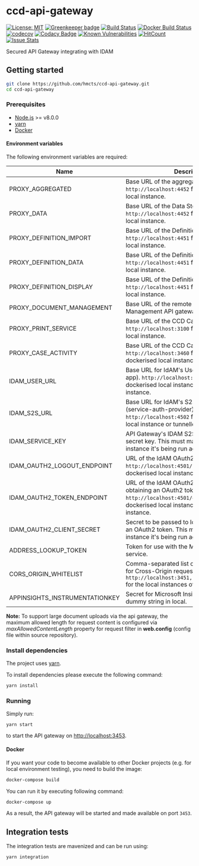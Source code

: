 # ccd-api-gateway
[![License: MIT](https://img.shields.io/badge/License-MIT-yellow.svg)](https://opensource.org/licenses/MIT)
[![Greenkeeper badge](https://badges.greenkeeper.io/hmcts/ccd-api-gateway.svg)](https://greenkeeper.io/)
[![Build Status](https://travis-ci.org/hmcts/ccd-api-gateway.svg?branch=master)](https://travis-ci.org/hmcts/ccd-api-gateway)
[![Docker Build Status](https://img.shields.io/docker/build/hmcts/ccd-api-gateway.svg)](https://hub.docker.com/r/hmcts/ccd-api-gateway)
[![codecov](https://codecov.io/gh/hmcts/ccd-api-gateway/branch/master/graph/badge.svg)](https://codecov.io/gh/hmcts/ccd-api-gateway)
[![Codacy Badge](https://api.codacy.com/project/badge/Grade/f3ab7a7b6b784e76bc23a020628729e5)](https://www.codacy.com/app/adr1ancho/ccd-api-gateway?utm_source=github.com&amp;utm_medium=referral&amp;utm_content=hmcts/ccd-api-gateway&amp;utm_campaign=Badge_Grade)
[![Known Vulnerabilities](https://snyk.io/test/github/hmcts/ccd-api-gateway/badge.svg)](https://snyk.io/test/github/hmcts/ccd-api-gateway)
[![HitCount](http://hits.dwyl.io/hmcts/ccd-api-gateway.svg)](#ccd-api-gateway)
[![Issue Stats](http://issuestats.com/github/hmcts/ccd-api-gateway/badge/pr)](http://issuestats.com/github/hmcts/ccd-api-gateway)

Secured API Gateway integrating with IDAM

## Getting started

```bash
git clone https://github.com/hmcts/ccd-api-gateway.git
cd ccd-api-gateway
```

### Prerequisites

* [Node.js](https://nodejs.org/) >= v8.0.0
* [yarn](https://yarnpkg.com/)
* [Docker](https://www.docker.com)

#### Environment variables

The following environment variables are required:

| Name | Description |
|------|-------------|
| PROXY_AGGREGATED | Base URL of the aggregated API. `http://localhost:4452` for the dockerised local instance. |
| PROXY_DATA | Base URL of the Data Store API. `http://localhost:4452` for the dockerised local instance. |
| PROXY_DEFINITION_IMPORT | Base URL of the Definition Store API. `http://localhost:4451` for the dockerised local instance. |
| PROXY_DEFINITION_DATA | Base URL of the Definition Store API. `http://localhost:4451` for the dockerised local instance. |
| PROXY_DEFINITION_DISPLAY | Base URL of the Definition Store API. `http://localhost:4451` for the dockerised local instance. |
| PROXY_DOCUMENT_MANAGEMENT | Base URL of the remote Document Management API gateway. |
| PROXY_PRINT_SERVICE | Base URL of the CCD Case Data Print Service. `http://localhost:3100` for the dockerised local instance. |
| PROXY_CASE_ACTIVITY | Base URL of the CCD Case Activity API. `http://localhost:3460` for the non-dockerised local instance. |
| IDAM_USER_URL | Base URL for IdAM's User API service (idam-app). `http://localhost:4501` for the dockerised local instance or tunnelled `dev` instance. |
| IDAM_S2S_URL | Base URL for IdAM's S2S API service (service-auth-provider). `http://localhost:4502` for the dockerised local instance or tunnelled `dev` instance. |
| IDAM_SERVICE_KEY | API Gateway's IDAM S2S micro-service secret key. This must match the IDAM instance it's being run against. |
| IDAM_OAUTH2_LOGOUT_ENDPOINT | URL of the IdAM OAuth2 API `logout` endpoint. `http://localhost:4501/session/:token` for the dockerised local instance. |
| IDAM_OAUTH2_TOKEN_ENDPOINT | URL of the IdAM OAuth2 API endpoint for obtaining an OAuth2 token. `http://localhost:4501/oauth2/token` for the dockerised local instance or tunnelled `dev` instance. |
| IDAM_OAUTH2_CLIENT_SECRET | Secret to be passed to IdAM when obtaining an OAuth2 token. This must match the IdAM instance it's being run against. |
| ADDRESS_LOOKUP_TOKEN | Token for use with the MoJ Address Lookup service. |
| CORS_ORIGIN_WHITELIST | Comma-separated list of authorised origins for Cross-Origin requests. `http://localhost:3451,http://localhost:3452` for the local instances of CCD |
| APPINSIGHTS_INSTRUMENTATIONKEY | Secret for Microsoft Insights logging, can be a dummy string in local. |

**Note:** To support large document uploads via the api gateway, the maximum allowed length for request content is 
configured via *maxAllowedContentLength* property for request filter in **web.config** (config file within source repository). 

### Install dependencies

The project uses [yarn](https://yarnpkg.com/).

To install dependencies please execute the following command:

```bash
yarn install
```

### Running

Simply run:

```
yarn start
```

to start the API gateway on [http://localhost:3453](http://localhost:3453).

#### Docker

If you want your code to become available to other Docker projects (e.g. for local environment testing), you need to build the image:

```bash
docker-compose build
```

You can run it by executing following command:

```bash
docker-compose up
```

As a result, the API gateway will be started and made available on port `3453`.

## Integration tests

The integration tests are mavenized and can be run using:

```bash
yarn integration
```

